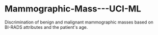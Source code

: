 # Mammographic-Mass---UCI-ML
Discrimination of benign and malignant mammographic masses based on BI-RADS attributes and the patient's age.
